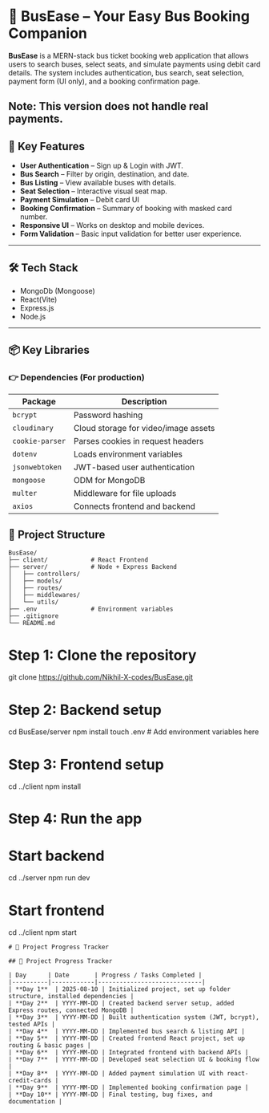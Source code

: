 # 🚌 BusEase – Your Easy Bus Booking Companion

**BusEase** is a MERN-stack bus ticket booking web application that allows users to search buses, select seats, and simulate payments using debit card details. The system includes authentication, bus search, seat selection, payment form (UI only), and a booking confirmation page. 

**Note:** This version does **not** handle real payments.
---

## 🚀 Key Features

- **User Authentication** – Sign up & Login with JWT.
- **Bus Search** – Filter by origin, destination, and date.
- **Bus Listing** – View available buses with details.
- **Seat Selection** – Interactive visual seat map.
- **Payment Simulation** – Debit card UI 
- **Booking Confirmation** – Summary of booking with masked card number.
- **Responsive UI** – Works on desktop and mobile devices.
- **Form Validation** – Basic input validation for better user experience.

---

## 🛠 Tech Stack

- MongoDb (Mongoose)
- React(Vite)
- Express.js
- Node.js
---

## 📦 Key Libraries

### 👉 **Dependencies (For production)**
| Package         | Description                           |
|-----------------|---------------------------------------|
| `bcrypt`        | Password hashing                      |
| `cloudinary`    | Cloud storage for video/image assets  |
| `cookie-parser` | Parses cookies in request headers     |
| `dotenv`        | Loads environment variables           |
| `jsonwebtoken`  | JWT-based user authentication         |
| `mongoose`      | ODM for MongoDB                       |
| `multer`        | Middleware for file uploads           |
|  `axios`        | Connects frontend and backend         |


## 📁 Project Structure

```
BusEase/
├── client/            # React Frontend
├── server/            # Node + Express Backend
│   ├── controllers/
│   ├── models/
│   ├── routes/
│   ├── middlewares/
│   └── utils/
├── .env               # Environment variables
├── .gitignore
└── README.md

```
# Step 1: Clone the repository
git clone https://github.com/Nikhil-X-codes/BusEase.git

# Step 2: Backend setup
cd BusEase/server
npm install
touch .env   # Add environment variables here

# Step 3: Frontend setup
cd ../client
npm install

# Step 4: Run the app

# Start backend
cd ../server
npm run dev

# Start frontend
cd ../client
npm start

```
# 📅 Project Progress Tracker

## 📅 Project Progress Tracker

| Day      | Date       | Progress / Tasks Completed |
|----------|------------|-----------------------------|
| **Day 1**  | 2025-08-10 | Initialized project, set up folder structure, installed dependencies |
| **Day 2**  | YYYY-MM-DD | Created backend server setup, added Express routes, connected MongoDB |
| **Day 3**  | YYYY-MM-DD | Built authentication system (JWT, bcrypt), tested APIs |
| **Day 4**  | YYYY-MM-DD | Implemented bus search & listing API |
| **Day 5**  | YYYY-MM-DD | Created frontend React project, set up routing & basic pages |
| **Day 6**  | YYYY-MM-DD | Integrated frontend with backend APIs |
| **Day 7**  | YYYY-MM-DD | Developed seat selection UI & booking flow |
| **Day 8**  | YYYY-MM-DD | Added payment simulation UI with react-credit-cards |
| **Day 9**  | YYYY-MM-DD | Implemented booking confirmation page |
| **Day 10** | YYYY-MM-DD | Final testing, bug fixes, and documentation |